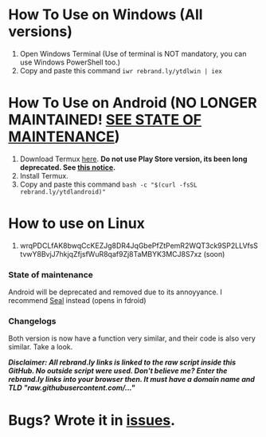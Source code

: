 # How To Use on Windows (All versions)
1. Open Windows Terminal (Use of terminal is NOT mandatory, you can use Windows PowerShell too.)
2. Copy and paste this command `iwr rebrand.ly/ytdlwin | iex`

# How To Use on Android (NO LONGER MAINTAINED! [SEE STATE OF MAINTENANCE](https://github.com/HaiziIzzudin/ytdlp-guided-cli/main/README.md#state-of-maintenance))
1. Download Termux [here](https://f-droid.org/repo/com.termux_118.apk).
**Do not use Play Store version, its been long deprecated. See [this notice](https://github.com/termux/termux-app#installation).**
2. Install Termux.
3. Copy and paste this command `bash -c "$(curl -fsSL rebrand.ly/ytdlandroid)"`

# How to use on Linux
1. wrqPDCLfAK8bwqCcKEZJg8DR4JqGbePfZtPemR2WQT3ck9SP2LLVfsStvwY8BvjJ7hkjqZfjsfWuR8qaf9Zj8TaMBYK3MCJ8S7xz (soon)

### State of maintenance
Android will be deprecated and removed due to its annoyyance. I recommend [Seal](https://f-droid.org/en/packages/com.junkfood.seal/) instead (opens in fdroid)

### Changelogs
Both version is now have a function very similar, and their code is also very similar. Take a look.

***Disclaimer: All rebrand.ly links is linked to the raw script inside this GitHub. No outside script were used. Don't believe me? Enter the rebrand.ly links into your browser then. It must have a domain name and TLD "raw.githubusercontent.com/..."***

# Bugs? Wrote it in [issues](https://github.com/HaiziIzzudin/ytdlp-guided-cli/issues).
